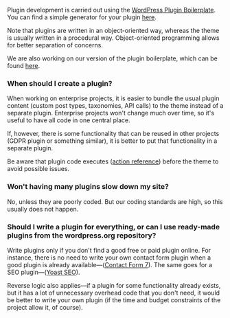 Plugin development is carried out using the [WordPress Plugin Boilerplate](http://wppb.io/). You can find a simple generator for your plugin [here](https://wppb.me/).

Note that plugins are written in an object-oriented way, whereas the theme is usually written in a procedural way. Object-oriented programming allows for better separation of concerns.

We are also working on our version of the plugin boilerplate, which can be found [here](https://github.com/infinum/wp-boilerplate-plugin).

### When should I create a plugin?

When working on enterprise projects, it is easier to bundle the usual plugin content (custom post types, taxonomies, API calls) to the theme instead of a separate plugin. Enterprise projects won't change much over time, so it's useful to have all code in one central place.

If, however, there is some functionality that can be reused in other projects (GDPR plugin or something similar), it is better to put that functionality in a separate plugin.

Be aware that plugin code executes ([action reference](https://codex.wordpress.org/Plugin_API/Action_Reference)) before the theme to avoid possible issues.

### Won't having many plugins slow down my site?

No, unless they are poorly coded. But our coding standards are high, so this usually does not happen.

### Should I write a plugin for everything, or can I use ready-made plugins from the wordpress.org repository?

Write plugins only if you don't find a good free or paid plugin online. For instance, there is no need to write your own contact form plugin when a good plugin is already available—([Contact Form 7](https://wordpress.org/plugins/contact-form-7/)). The same goes for a SEO plugin—([Yoast SEO](https://wordpress.org/plugins/wordpress-seo/)).

Reverse logic also applies—if a plugin for some functionality already exists, but it has a lot of unnecessary overhead code that you don't need, it would be better to write your own plugin (if the time and budget constraints of the project allow it, of course).
